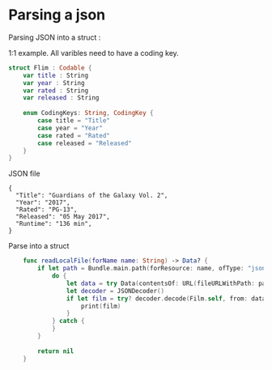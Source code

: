 # Parsing a json

Parsing JSON into a struct :

1:1 example. All varibles need to have a coding key.

```swift
struct Flim : Codable {
	var title : String
	var year : String
	var rated : String
	var released : String
	
	enum CodingKeys: String, CodingKey {
		case title = "Title"
		case year = "Year"
		case rated = "Rated"
		case released = "Released"
	}
}
```

JSON file

```
{
  "Title": "Guardians of the Galaxy Vol. 2",
  "Year": "2017",
  "Rated": "PG-13",
  "Released": "05 May 2017",
  "Runtime": "136 min",
}
```

Parse into a struct

```swift
	func readLocalFile(forName name: String) -> Data? {
		if let path = Bundle.main.path(forResource: name, ofType: "json") {
			do {
				let data = try Data(contentsOf: URL(fileURLWithPath: path), options: .mappedIfSafe)
				let decoder = JSONDecoder()
				if let film = try? decoder.decode(Film.self, from: data) {
					print(film)
				}
			} catch {
			}
		}
		
		return nil
	}
```

